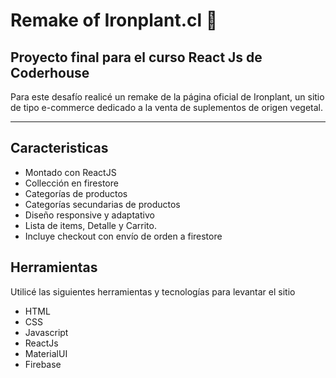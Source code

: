 # Remake of Ironplant.cl 🌱


## Proyecto final para el curso React Js de Coderhouse

Para este desafío realicé un remake de la página oficial de Ironplant, un sitio de tipo  e-commerce dedicado a la venta de suplementos de origen vegetal. 
___

## Caracteristicas
- Montado con ReactJS
- Collección en firestore
- Categorías de productos
- Categorías secundarias de productos
- Diseño responsive y adaptativo
- Lista de items, Detalle y Carrito.
- Incluye checkout con envío de orden a firestore


## Herramientas
Utilicé las siguientes herramientas y tecnologías para levantar el sitio
- HTML
- CSS
- Javascript
- ReactJs 
- MaterialUI
- Firebase